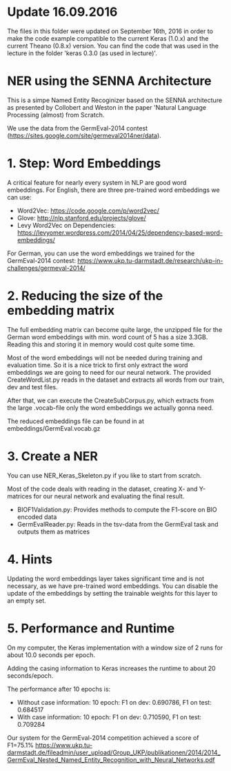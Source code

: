 # Update 16.09.2016
The files in this folder were updated on September 16th, 2016 in order to make the code example compatible to the current Keras (1.0.x) and the current Theano (0.8.x) version. You can find the code that was used in the lecture in the folder 'keras 0.3.0 (as used in lecture)'.


# NER using the SENNA Architecture
This is a simpe Named Entity Recoginizer based on the SENNA architecture as presented by Collobert and Weston in the paper 'Natural Language Processing (almost) from Scratch.

We use the data from the GermEval-2014 contest (https://sites.google.com/site/germeval2014ner/data). 

# 1. Step: Word Embeddings
A critical feature for nearly every system in NLP are good word embeddings. For English, there are three pre-trained word embeddings we can use:
- Word2Vec: https://code.google.com/p/word2vec/
- Glove: http://nlp.stanford.edu/projects/glove/
- Levy Word2Vec on Dependencies: https://levyomer.wordpress.com/2014/04/25/dependency-based-word-embeddings/

For German, you can use the word embeddings we trained for the GermEval-2014 contest:
https://www.ukp.tu-darmstadt.de/research/ukp-in-challenges/germeval-2014/

# 2. Reducing the size of the embedding matrix
The full embedding matrix can become quite large, the unzipped file for the German word embeddings with min. word count of 5 has a size 3.3GB. Reading this and storing it in memory would cost quite some time.

Most of the word embeddings will not be needed during training and evaluation time. So it is a nice trick to first only extract the word embeddings we are going to need for our neural network.  The provided CreateWordList.py reads in the dataset and extracts all words from our train, dev and test files.

After that, we can execute the CreateSubCorpus.py, which extracts from the large .vocab-file only the word embeddings we actually gonna need.

The reduced embeddings file can be found in at embeddings/GermEval.vocab.gz

# 3. Create a NER
You can use NER_Keras_Skeleton.py if you like to start from scratch.

Most of the code deals with reading in the dataset, creating X- and Y-matrices for our neural network and evaluating the final result.

- BIOF1Validation.py: Provides methods to compute the F1-score on BIO encoded data
- GermEvalReader.py: Reads in the tsv-data from the GermEval task and outputs them as matrices

# 4. Hints
Updating the word embeddings layer takes significant time and is not necessary, as we have pre-trained word embeddings. You can disable the update of the embeddings by setting the trainable weights for this layer to an empty set.

# 5. Performance and Runtime
On my computer, the Keras implementation with a window size of 2 runs for about 10.0 seconds per epoch.

Adding the casing information to Keras increases the runtime to about 20 seconds/epoch.

The performance after 10 epochs is:
- Without case information: 10 epoch: F1 on dev: 0.690786, F1 on test: 0.684517 
- With case information: 10 epoch: F1 on dev: 0.710590, F1 on test: 0.709284


Our system for the GermEval-2014 competition achieved a score of F1=75.1%
https://www.ukp.tu-darmstadt.de/fileadmin/user_upload/Group_UKP/publikationen/2014/2014_GermEval_Nested_Named_Entity_Recognition_with_Neural_Networks.pdf

  
